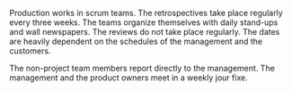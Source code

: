 Production works in scrum teams. The retrospectives take place regularly every three weeks. The teams organize themselves with daily stand-ups and wall newspapers. The reviews do not take place regularly. The dates are heavily dependent on the schedules of the management and the customers.

The non-project team members report directly to the management. The management and the product owners meet in a weekly jour fixe.
